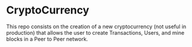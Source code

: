 # CryptoCurrency
This repo consists on the creation of a new cryptocurrency (not useful in production) that allows the user to create Transactions, Users, and mine blocks in a Peer to Peer network.
